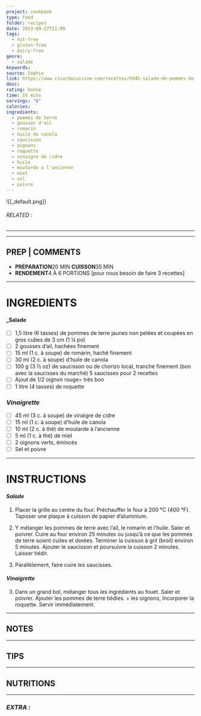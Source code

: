 ```yaml
---
project: cookbook
type: food
folder: recipes
date: 2023-09-27T21:09
tags:
  - nut-free
  - gluten-free
  - dairy-free
genre:
  - salade
keywords: 
source: Sophie
link: https://www.ricardocuisine.com/recettes/5945-salade-de-pommes-de-terre-grillees
desc: 
rating: bonne
time: 55 mins
servings: "6"
calories: 
ingredients:
  - pommes de terre
  - gousses d'ail
  - romarin
  - huile de canola
  - saucisson
  - oignons
  - roquette
  - vinaigre de cidre
  - huile
  - moutarde a l'ancienne
  - miel
  - sel
  - poivre
---
```


![[_default.png]]
###### *RELATED* : 
---


---
## PREP | COMMENTS

- **PRÉPARATION**20 MIN
    **CUISSON**35 MIN
- **RENDEMENT**4 À 6 PORTIONS [pour nous besoin de faire 3 recettes]

---
# INGREDIENTS
#### _Salade

- [ ] 1,5 litre (6 tasses) de pommes de terre jaunes non pelées et coupées en gros cubes de 3 cm (1 ¼ po)
- [ ] 2 gousses d’ail, hachées finement
- [ ] 15 ml (1 c. à soupe) de romarin, haché finement
- [ ] 30 ml (2 c. à soupe) d’huile de canola
- [ ] 100 g (3 ½ oz) de saucisson ou de chorizo local, tranché finement (bon avec la saucisses du marché) 5 saucisses pour 2 recettes
- [ ] Ajout de 1/2 oignon rouge= très bon
- [ ] 1 litre (4 tasses) de roquette

### _Vinaigrette_

- [ ] 45 ml (3 c. à soupe) de vinaigre de cidre
- [ ] 15 ml (1 c. à soupe) d’huile de canola
- [ ] 10 ml (2 c. à thé) de moutarde à l’ancienne
- [ ] 5 ml (1 c. à thé) de miel
- [ ] 2 oignons verts, émincés
- [ ] Sel et poivre

---
# INSTRUCTIONS

#### _Salade_

1. Placer la grille au centre du four. Préchauffer le four à 200 °C (400 °F). Tapisser une plaque à cuisson de papier d’aluminium.
    
2. Y mélanger les pommes de terre avec l’ail, le romarin et l’huile. Saler et poivrer. Cuire au four environ 25 minutes ou jusqu’à ce que les pommes de terre soient cuites et dorées. Terminer la cuisson à gril (broil) environ 5 minutes. Ajouter le saucisson et poursuivre la cuisson 2 minutes. Laisser tiédir.
    
3. Parallèlement, faire cuire les saucisses.

#### _Vinaigrette_

3. Dans un grand bol, mélanger tous les ingrédients au fouet. Saler et poivrer. Ajouter les pommes de terre tiédies. + les oignons, Incorporer la roquette. Servir immédiatement.

---
## NOTES



---
## TIPS



---
## NUTRITIONS



---
### *EXTRA* :



